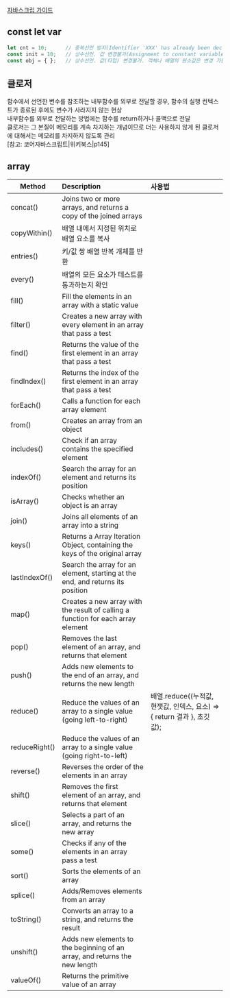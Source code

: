 [자바스크립 가이드](https://developer.mozilla.org/ko/docs/Web/JavaScript/Guide)

## const let var
```javascript
let cnt = 10;      // 중복선언 방지(Identifier 'XXX' has already been declared)
const init = 10;   // 상수선언. 값 변경불가(Assignment to constant variable)
const obj = { };   // 상수선언. 값(타입) 변경불가. 객체나 배열의 원소값은 변경 가능
```

## 클로저  
함수에서 선언한 변수를 참조하는 내부함수를 외부로 전달할 경우, 함수의 실행 컨텍스트가 종료된 후에도 변수가 사라지지 않는 현상  
내부함수를 외부로 전달하는 방법에는 함수를 return하거나 콜백으로 전달  
클로저는 그 본질이 메모리를 계속 차지하는 개념이므로 더는 사용하지 않게 된 클로저에 대해서는 메모리를 차지하지 않도록 관리  
[참고: 코어자바스크립트|위키북스|p145]  

## array  

| Method  |	Description  |  사용법  |  
| -------------------------------- | :------------------ | :------------------ |  
| concat()	    | Joins two or more arrays, and returns a copy of the joined arrays |   |   
| copyWithin()	| 배열 내에서 지정된 위치로 배열 요소를 복사                          |   |  
| entries()     | 키/값 쌍 배열 반복 개체를 반환 |                        |  
| every()       | 배열의 모든 요소가 테스트를 통과하는지 확인 |     |  
| fill()	    | Fill the elements in an array with a static value |    |   
| filter()	    | Creates a new array with every element in an array that pass a test |     |  
| find()	    | Returns the value of the first element in an array that pass a test |     |  
| findIndex()	| Returns the index of the first element in an array that pass a test |     |  
| forEach()	    | Calls a function for each array element |     |  
| from()	    | Creates an array from an object |     |  
| includes()	| Check if an array contains the specified element |     |  
| indexOf()	    | Search the array for an element and returns its position |     |  
| isArray()	    | Checks whether an object is an array |     |  
| join()	    | Joins all elements of an array into a string |     |  
| keys()	    | Returns a Array Iteration Object, containing the keys of the original array |     |  
| lastIndexOf()	| Search the array for an element, starting at the end, and returns its position |     |  
| map()   	    | Creates a new array with the result of calling a function for each array element |     |  
| pop()	        | Removes the last element of an array, and returns that element |     |  
| push()	    | Adds new elements to the end of an array, and returns the new length |     |  
| reduce()	    | Reduce the values of an array to a single value (going left-to-right) |   배열.reduce((누적값, 현잿값, 인덱스, 요소) => { return 결과 }, 초깃값);   |   
| reduceRight() | Reduce the values of an array to a single value (going right-to-left) |     |  
| reverse()	    | Reverses the order of the elements in an array |     |  
| shift()	    | Removes the first element of an array, and returns that element |     |  
| slice()	    | Selects a part of an array, and returns the new array |     |  
| some()	    | Checks if any of the elements in an array pass a test |     |  
| sort()	    | Sorts the elements of an array |     |  
| splice()	    | Adds/Removes elements from an array |     |  
| toString()	| Converts an array to a string, and returns the result |     |  
| unshift()	    | Adds new elements to the beginning of an array, and returns the new length |     |  
| valueOf()	    | Returns the primitive value of an array |     |  
